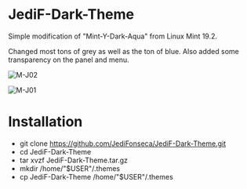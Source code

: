 # JediF-Dark-Theme

Simple modification of "Mint-Y-Dark-Aqua" from Linux Mint 19.2.

Changed most tons of grey as well as the ton of blue. Also added some transparency on the panel and menu.

![M-J02](https://user-images.githubusercontent.com/47907146/62982527-c96bad80-be02-11e9-8b83-b2ff44a73bc9.png)

![M-J01](https://user-images.githubusercontent.com/47907146/62982538-cec8f800-be02-11e9-9fe5-fd4b6541b2a9.png)

# Installation

- git clone https://github.com/JediFonseca/JediF-Dark-Theme.git
- cd JediF-Dark-Theme
- tar xvzf JediF-Dark-Theme.tar.gz
- mkdir /home/"$USER"/.themes
- cp JediF-Dark-Theme /home/"$USER"/.themes
